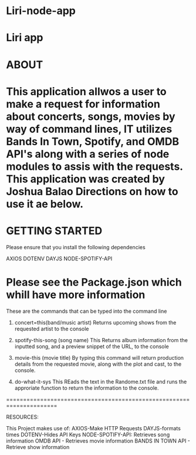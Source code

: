 # Liri-node-app
Liri app 
===========================
ABOUT
============================
This application allwos a user to make a request for information about concerts, songs, movies by way of command lines, IT utilizes Bands In Town, Spotify, and OMDB API's along with a series of node modules to assis with the requests. This application was created by Joshua Balao
Directions on how to use it ae below.
=======================================

GETTING STARTED
===============================
Please ensure that you install the following dependencies

AXIOS
DOTENV
DAYJS
NODE-SPOTIFY-API

Please see the Package.json which whill have more information
==============================================================
These are the commands that can be typed into the command line
1. concert=this(band/music artist)
    Returns upcoming shows from the requested artist to the console

2. spotify-this-song (song name)
    This Returns album information from the inputted song, and a preview snippet of the URL, to the console

3. movie-this (movie title)
    By typing this command will return production details from the requested movie, along with the plot and cast, to the console.

4. do-what-it-sys
    This REads the text in the Randome.txt file and runs the approriate function to return the information to the console. 

=====================================================================

RESOURCES:

This Project makes use of:
    AXIOS-Make HTTP Requests
    DAYJS-formats times
    DOTENV-Hides API Keys
    NODE-SPOTIFY-API: Retrieves song information
    OMDB API - Retrieves movie information
    BANDS IN TOWN API - Retrieve show information
